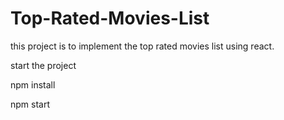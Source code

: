 # Top-Rated-Movies-List
this project is to implement the top rated movies list using react.

start the project 

npm install 

npm start


